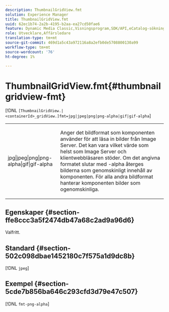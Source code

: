 ```yaml
---
description: ThumbnailGridView.fmt
solution: Experience Manager
title: ThumbnailGridView.fmt
uuid: 62ec1b74-2a2b-4195-b2aa-ea27cd50fae6
feature: Dynamic Media Classic,Visningsprogram,SDK/API,eCatalog-sökning
role: Utvecklare,Affärsledare
translation-type: tm+mt
source-git-commit: 469d1a5c43a972116a8a2efb0de5708800130a99
workflow-type: tm+mt
source-wordcount: '76'
ht-degree: 1%

---
```



# ThumbnailGridView.fmt{#thumbnailgridview-fmt}

[!DNL `[ThumbnailGridView.|<containerId>_gridView.]fmt=jpg|jpeg|png|png-alpha|gif|gif-alpha`]

<table id="table_4620F51BD77149FDB68F1FBECC443801"> 
 <tbody> 
  <tr> 
   <td> <p> <span class="codeph"> jpg|jpeg|png|png-alpha|gif|gif-alpha</span> </p> </td> 
   <td> <p>Anger det bildformat som komponenten använder för att läsa in bilder från Image Server. Det kan vara vilket värde som helst som Image Server och klientwebbläsaren stöder. Om det angivna formatet slutar med <span class="codeph"> -alpha</span> återges bilderna som genomskinligt innehåll av komponenten. För alla andra bildformat hanterar komponenten bilder som ogenomskinliga. </p> </td> 
  </tr> 
 </tbody> 
</table>

## Egenskaper {#section-ffe8ccc3a5f2474db47a68c2ad9a96d6}

Valfritt.

## Standard {#section-502c098dbae1452180c7f575a1d9dc8b}

[!DNL `jpeg`]

## Exempel {#section-5cde7b856ba646c293cfd3d79e47c507}

[!DNL `fmt-png-alpha`]
